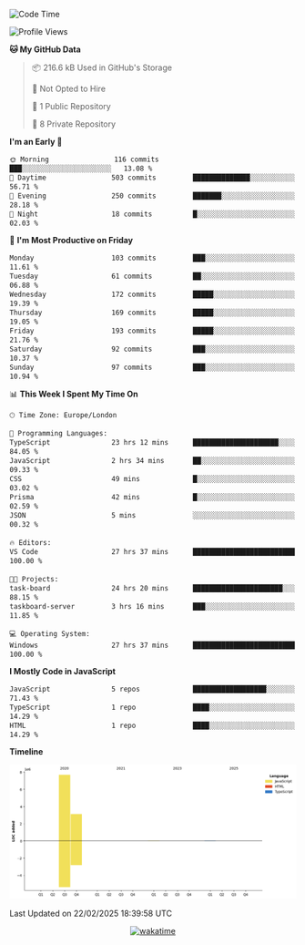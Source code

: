 <!--START_SECTION:waka-->
![Code Time](http://img.shields.io/badge/Code%20Time-32%20hrs%2057%20mins-blue)

![Profile Views](http://img.shields.io/badge/Profile%20Views-0-blue)

**🐱 My GitHub Data** 

> 📦 216.6 kB Used in GitHub's Storage 
 > 
> 🚫 Not Opted to Hire
 > 
> 📜 1 Public Repository 
 > 
> 🔑 8 Private Repository 
 > 
**I'm an Early 🐤** 

```text
🌞 Morning                116 commits         ███░░░░░░░░░░░░░░░░░░░░░░   13.08 % 
🌆 Daytime                503 commits         ██████████████░░░░░░░░░░░   56.71 % 
🌃 Evening                250 commits         ███████░░░░░░░░░░░░░░░░░░   28.18 % 
🌙 Night                  18 commits          █░░░░░░░░░░░░░░░░░░░░░░░░   02.03 % 
```
📅 **I'm Most Productive on Friday** 

```text
Monday                   103 commits         ███░░░░░░░░░░░░░░░░░░░░░░   11.61 % 
Tuesday                  61 commits          ██░░░░░░░░░░░░░░░░░░░░░░░   06.88 % 
Wednesday                172 commits         █████░░░░░░░░░░░░░░░░░░░░   19.39 % 
Thursday                 169 commits         █████░░░░░░░░░░░░░░░░░░░░   19.05 % 
Friday                   193 commits         █████░░░░░░░░░░░░░░░░░░░░   21.76 % 
Saturday                 92 commits          ███░░░░░░░░░░░░░░░░░░░░░░   10.37 % 
Sunday                   97 commits          ███░░░░░░░░░░░░░░░░░░░░░░   10.94 % 
```


📊 **This Week I Spent My Time On** 

```text
🕑︎ Time Zone: Europe/London

💬 Programming Languages: 
TypeScript               23 hrs 12 mins      █████████████████████░░░░   84.05 % 
JavaScript               2 hrs 34 mins       ██░░░░░░░░░░░░░░░░░░░░░░░   09.33 % 
CSS                      49 mins             █░░░░░░░░░░░░░░░░░░░░░░░░   03.02 % 
Prisma                   42 mins             █░░░░░░░░░░░░░░░░░░░░░░░░   02.59 % 
JSON                     5 mins              ░░░░░░░░░░░░░░░░░░░░░░░░░   00.32 % 

🔥 Editors: 
VS Code                  27 hrs 37 mins      █████████████████████████   100.00 % 

🐱‍💻 Projects: 
task-board               24 hrs 20 mins      ██████████████████████░░░   88.15 % 
taskboard-server         3 hrs 16 mins       ███░░░░░░░░░░░░░░░░░░░░░░   11.85 % 

💻 Operating System: 
Windows                  27 hrs 37 mins      █████████████████████████   100.00 % 
```

**I Mostly Code in JavaScript** 

```text
JavaScript               5 repos             ██████████████████░░░░░░░   71.43 % 
TypeScript               1 repo              ████░░░░░░░░░░░░░░░░░░░░░   14.29 % 
HTML                     1 repo              ████░░░░░░░░░░░░░░░░░░░░░   14.29 % 
```



**Timeline**

![Lines of Code chart](https://raw.githubusercontent.com/KvasirDeer/KvasirDeer/master/assets/bar_graph.png)


 Last Updated on 22/02/2025 18:39:58 UTC
<!--END_SECTION:waka-->
<div align="center">
  <a href="https://wakatime.com/badge/user/9c5900a6-7863-42dc-bc47-478d4f2204b8/project/94e8febe-0315-47ec-b0f9-666d8a61decd"><img src="https://wakatime.com/badge/user/9c5900a6-7863-42dc-bc47-478d4f2204b8/project/94e8febe-0315-47ec-b0f9-666d8a61decd.svg" alt="wakatime"></a>
</div>
